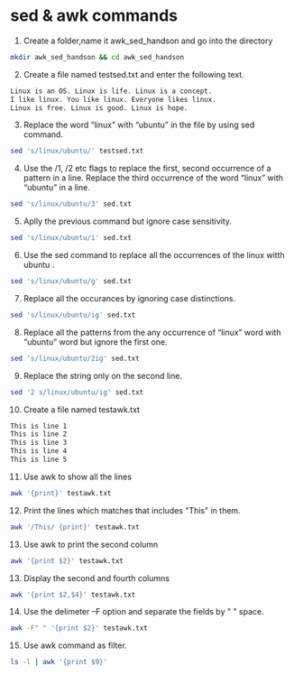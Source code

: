 # sed & awk commands

1. Create a folder,name it awk_sed_handson and go into the directory

```bash
mkdir awk_sed_handson && cd awk_sed_handson
```

2. Create a file named testsed.txt and enter the following text.

```txt
Linux is an OS. Linux is life. Linux is a concept.
I like linux. You like linux. Everyone likes linux.
Linux is free. Linux is good. Linux is hope.
```

3. Replace the word “linux” with “ubuntu” in the file by using sed command.

```bash
sed 's/linux/ubuntu/' testsed.txt
```
4. Use the /1, /2 etc flags to replace the first, second occurrence of a pattern in a line. Replace the third occurrence of the word “linux” with “ubuntu” in a line.

```bash
sed 's/linux/ubuntu/3' sed.txt
```

5. Aplly the previous command but ignore case sensitivity.

```bash
sed 's/linux/ubuntu/i' sed.txt
```

6. Use the sed command to replace all the occurrences of the linux witth ubuntu .

```bash
sed 's/linux/ubuntu/g' sed.txt
```

7. Replace all the occurances by ignoring case distinctions. 

```bash
sed 's/linux/ubuntu/ig' sed.txt
```


8. Replace all the patterns from the any occurrence of “linux” word with “ubuntu” word but ignore the first one.

```bash
sed 's/linux/ubuntu/2ig' sed.txt
```

9. Replace the string only on the second line.

```bash
sed '2 s/linux/ubuntu/ig' sed.txt
```

10.  Create a file named testawk.txt 

```txt
This is line 1
This is line 2
This is line 3
This is line 4
This is line 5
```

11. Use awk to show all the lines

```bash
awk '{print}' testawk.txt
```

12. Print the lines which matches that includes "This" in them.

```bash
awk '/This/ {print}' testawk.txt
```
13. Use awk to print the second column

```bash
awk '{print $2}' testawk.txt
```

13. Display the second and fourth columns

```bash
awk '{print $2,$4}' testawk.txt
```

14. Use the delimeter –F option and separate the fields by " " space.

```bash
awk -F" " '{print $2}' testawk.txt
```
15. Use awk command as filter. 

```bash
ls -l | awk '{print $9}'
```